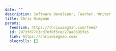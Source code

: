 ```yaml
---
date: ""
description: Software Developer, Teacher, Writer
title: Chris Wiegman
params:
  feedlink: https://chriswiegman.com/feed/
  id: 2973fd77c3cd7ef0f5cec27aa8535fe5
  link: https://chriswiegman.com/
  blogrolls: []
---
```

